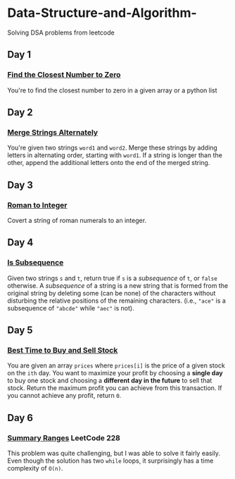 # Data-Structure-and-Algorithm-
Solving DSA problems from leetcode
## Day 1
### [Find the Closest Number to Zero](https://leetcode.com/problems/find-closest-number-to-zero/description/)
You're to find the closest number to zero in a given array or a python list

## Day 2
### [Merge Strings Alternately](https://leetcode.com/problems/merge-strings-alternately/description/)
You're given two strings `word1` and `word2`. Merge these strings by adding letters in alternating order, starting with `word1`. If a string is longer than the other, append the additional letters onto the end of the merged string.

## Day 3
### [Roman to Integer](https://leetcode.com/problems/roman-to-integer/description/)
Covert a string of roman numerals to an integer.

## Day 4
### [Is Subsequence](https://leetcode.com/problems/is-subsequence/description/)
Given two strings `s` and `t`, return true if `s` is a *subsequence* of `t`, or `false` otherwise.
A *subsequence* of a string is a new string that is formed from the original string by deleting some (can be none) of the characters without disturbing the relative positions of the remaining characters. (i.e., `"ace"` is a subsequence of `"abcde"` while `"aec"` is not).

## Day 5
### [Best Time to Buy and Sell Stock](https://leetcode.com/problems/best-time-to-buy-and-sell-stock/)
You are given an array `prices` where `prices[i]` is the price of a given stock on the `ith` day. You want to maximize your profit by choosing a **single day** to buy one stock and choosing a **different day in the future** to sell that stock. Return the maximum profit you can achieve from this transaction. If you cannot achieve any profit, return `0`.

## Day 6
### [Summary Ranges](https://leetcode.com/problems/summary-ranges/) LeetCode 228
This problem was quite challenging, but I was able to solve it fairly easily. Even though the solution has two `while` loops, it surprisingly has a time complexity of `O(n)`.





